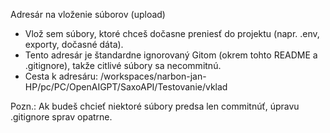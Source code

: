 Adresár na vloženie súborov (upload)

- Vlož sem súbory, ktoré chceš dočasne preniesť do projektu (napr. .env, exporty, dočasné dáta).
- Tento adresár je štandardne ignorovaný Gitom (okrem tohto README a .gitignore), takže citlivé súbory sa necommitnú.
- Cesta k adresáru:
  /workspaces/narbon-jan-HP/pc/PC/OpenAIGPT/SaxoAPI/Testovanie/vklad

Pozn.: Ak budeš chcieť niektoré súbory predsa len commitnúť, úpravu .gitignore sprav opatrne.
